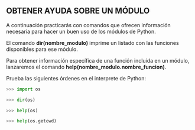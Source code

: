 ## OBTENER AYUDA SOBRE UN MÓDULO

A continuación practicarás con comandos que ofrecen información necesaria para hacer un buen uso de los módulos de Python.

El comando **dir(nombre_modulo)** imprime un listado con las funciones disponibles para ese módulo.

Para obtener información específica de una función incluida en un módulo, lanzaremos el comando **help(nombre_modulo.nombre_funcion)**.

Prueba las siguientes órdenes en el interprete de Python:
```python
>>> import os 

>>> dir(os) 

>>> help(os) 

>>> help(os.getcwd) 
```